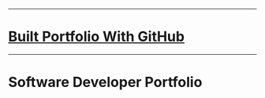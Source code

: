 

---
# [Built Portfolio With GitHub ](https://github.com/amirhosseinaghnia)

---

# Software Developer Portfolio
